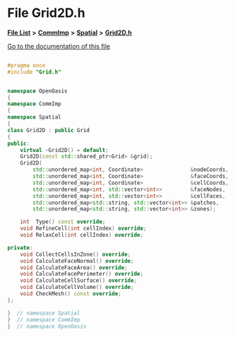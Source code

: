 

# File Grid2D.h

[**File List**](files.md) **>** [**CommImp**](dir_6202b98a8704f42b1ea358646461643f.md) **>** [**Spatial**](dir_47a0bcc12c466f07097ed8db741700fa.md) **>** [**Grid2D.h**](_grid2_d_8h.md)

[Go to the documentation of this file](_grid2_d_8h.md)


```C++

#pragma once
#include "Grid.h"


namespace OpenOasis
{
namespace CommImp
{
namespace Spatial
{
class Grid2D : public Grid
{
public:
    virtual ~Grid2D() = default;
    Grid2D(const std::shared_ptr<Grid> &grid);
    Grid2D(
        std::unordered_map<int, Coordinate>               &nodeCoords,
        std::unordered_map<int, Coordinate>               &faceCoords,
        std::unordered_map<int, Coordinate>               &cellCoords,
        std::unordered_map<int, std::vector<int>>         &faceNodes,
        std::unordered_map<int, std::vector<int>>         &cellFaces,
        std::unordered_map<std::string, std::vector<int>> &patches,
        std::unordered_map<std::string, std::vector<int>> &zones);

    int  Type() const override;
    void RefineCell(int cellIndex) override;
    void RelaxCell(int cellIndex) override;

private:
    void CollectCellsInZone() override;
    void CalculateFaceNormal() override;
    void CalculateFaceArea() override;
    void CalculateFacePerimeter() override;
    void CalculateCellSurface() override;
    void CalculateCellVolume() override;
    void CheckMesh() const override;
};

}  // namespace Spatial
}  // namespace CommImp
}  // namespace OpenOasis
```


